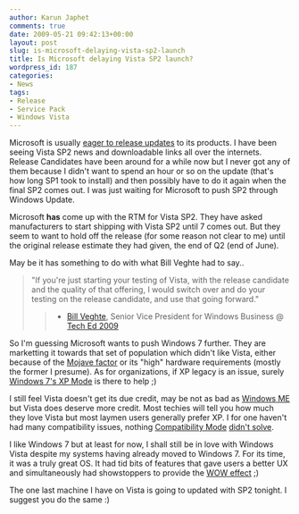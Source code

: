 ```yaml
---
author: Karun Japhet
comments: true
date: 2009-05-21 09:42:13+00:00
layout: post
slug: is-microsoft-delaying-vista-sp2-launch
title: Is Microsoft delaying Vista SP2 launch?
wordpress_id: 187
categories:
- News
tags:
- Release
- Service Pack
- Windows Vista
---
```


Microsoft is usually [eager to release updates](http://en.wikipedia.org/wiki/Patch_Tuesday) to its products. I have been seeing Vista SP2 news and downloadable links all over the internets. Release Candidates have been around for a while now but I never got any of them because I didn't want to spend an hour or so on the update (that's how long SP1 took to install) and then possibly have to do it again when the final SP2 comes out. I was just waiting for Microsoft to push SP2 through Windows Update.

Microsoft **has** come up with the RTM for Vista SP2. They have asked manufacturers to start shipping with Vista SP2 until 7 comes out. But they seem to want to hold off the release (for some reason not clear to me) until the original release estimate they had given, the end of Q2 (end of June).

May be it has something to do with what Bill Veghte had to say..


<blockquote>"If you're just starting your testing of Vista, with the release candidate and the quality of that offering, I would switch over and do your testing on the release candidate, and use that going forward."

> 
> - [Bill Veghte](http://www.microsoft.com/presspass/exec/veghte/), Senior Vice President for Windows Business @ [Tech Ed 2009](http://www.microsoft.com/presspass/exec/veghte/2009/05-11TechEd.mspx)
> 
> 
</blockquote>




So I'm guessing Microsoft wants to push Windows 7 further. They are marketting it towards that set of population which didn't like Vista, either because of the [Mojave factor](http://www.microsoft.com/windows/mojave-experiment/) or its "high" hardware requirements (mostly the former I presume). As for organizations, if XP legacy is an issue, surely [Windows 7's XP Mode](http://blog.karun.me/blog/2009/05/16/windows-7-a-second-look/) is there to help ;)




I still feel Vista doesn't get its due credit, may be not as bad as [Windows ME](http://www.istartedsomething.com/20080318/windows-me-deserve-more-respect/) but Vista does deserve more credit. Most techies will tell you how much they love Vista but most laymen users generally prefer XP. I for one haven't had many compatibility issues, nothing [Compatibility Mode](http://en.wikipedia.org/wiki/Compatibility_mode) [didn't solve](http://www.howtogeek.com/howto/windows-vista/using-windows-vista-compatibility-mode/).




I like Windows 7 but at least for now, I shall still be in love with Windows Vista despite my systems having already moved to Windows 7. For its time, it was a truly great OS. It had tid bits of features that gave users a better UX and simultaneously had showstoppers to provide the [WOW effect](http://www.microsoft.com/windows/windows-vista/features/flip-3d.aspx) ;)




The one last machine I have on Vista is going to updated with SP2 tonight. I suggest you do the same :)
